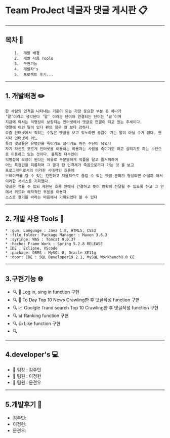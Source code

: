 # Team ProJect 네글자 댓글 게시판 :clipboard:

--------------------------------
## 목차 :ledger:
```
    1.  개발 배경
    2.  개발 사용 Tools
    3.  구현기능    
    4.  개발자's
    5.  프로젝트 후기... 
```
--------------------------------
## 1. 개발배경 :pencil2:
```
한 사람의 인격을 나타내는 기준이 되는 가장 중요한 부분 중 하나가
‘말’이라고 생각된다 ‘말’ 이라는 단어와 연결되는 단어는 ‘글’이며
지금에 와서는 익명성이 보장되는 인터넷에서 댓글로 연결이 되고 있는 추세이다.
옛말에 이런 말이 있다 펜의 힘은 칼 보다 강하다.
요즘 인터넷에서 적히는 수많은 댓글을 보고 있노라면 공감이 가는 말이 아닐 수가 없다. 현시대 인터넷에 어느 
특정 댓글들은 유명인을 죽이기도 살리기도 하는 수단이 되었다
자기 자신도 모르게 인터넷을 이용하는 이용자는 사람을 죽이기도 하고 살리기도 하는 수단으로 이용하고 있는 것이다. 불특정 다수인이 
익명성이 보장이 된다는 이유로 무분별하게 악플을 달고 즐거워하며 
어느 특정인을 희롱하며 그 결과 한 인격체가 죽음으로까지 가는 것 을 보고 
프로그래머로서의 이러한 시대적인 흐름에 
브레이크를 걸 수 있는 건전하고 자율적으로 즐길 수 있는 댓글 문화가 형성되면 어떨까 해서 이러한 서비스를 기획했다. 
댓글은 적을 수 있되 제한된 흐름 안에서 간결하고 뜻이 명확히 전달될 수 있도록 하고 그 안에서 위트와 해학적인 부분을 이용자 
스스로 찾기를 바라는 마음에서 기획되었다 볼 수 있다
```
--------------------------------
## 2. 개발 사용 Tools :wrench:
```
* :gun: Language : Java 1.8, HTML5, CSS3 
* :file_folder: Package Manager : Maven 3.6.3 
* :syringe: WAS : Tomcat 9.0.37 
* :hocho: Frame Work : Spring 5.2.8 RELEASE 
* IDE : Eclipse, VScode 
* :package: DBMS : MySQL 8, Oracle XE11g 
* :door: IDE : SQL Developer19.2.1, MySQL Workbench8.0 CE 
```
--------------------------------
## 3.구현기능 :globe_with_meridians:

* :mag: :door: Log in, sing in function 구현   
* :mag: :newspaper: To Day Top 10 News Crawling한 후 댓글작성 function 구현
* :mag: :chart_with_upwards_trend: Goolgle Trand search Top 10 Crawling한 후 댓글작성 function 구현 
* :mag: :bar_chart: Ranking function 구현 
* :mag: :thumbsup: Like function 구현
* :mag:

--------------------------------
## 4.developer's :computer:

* :snail: 팀장 : 김주민 
* :muscle: 팀원 : 이정현 
* :baby: 팀원 : 문견우 

--------------------------------
## 5.개발후기 :clap:

* 김주민: 
* 이정현: 
* 문견우: 
